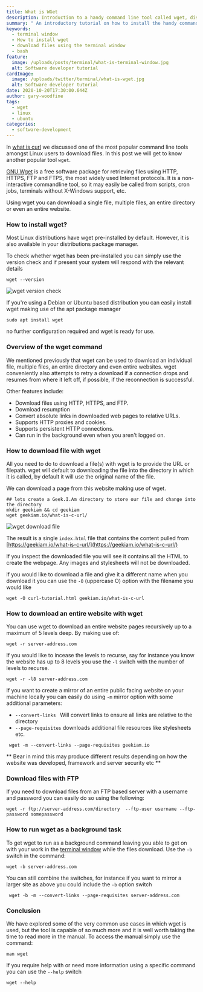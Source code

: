 ```yaml
---
title: What is WGet
description: Introduction to a handy command line tool called wget, discussing installing and its most basic use cases
summary: " An introductory tutorial on how to install the handy command line tool name wget and when and where to use it "
keywords:
  - terminal window
  - How to install wget
  - download files using the terminal window
  - bash
feature:
  image: /uploads/posts/terminal/what-is-terminal-window.jpg
  alt: Software developer tutorial
cardImage:
  image: /uploads/twitter/terminal/what-is-wget.jpg
  alt: Software developer tutorial
date: 2020-10-20T17:30:00.644Z
author: gary-woodfine
tags:
  - wget
  - linux
  - ubuntu
categories:
  - software-development
---
```

In [what is curl](https://geekiam.io/what-is-c-url/ "What is cUrl| Geek.I.Am") we discussed one of the most popular 
command line tools amongst Linux users to download files.  In this post we will get to know another popular tool `wget`.

[GNU Wget](https://www.gnu.org/software/wget/ "GNU Wget | GNU Operating System") is a free software package for retrieving files using HTTP, HTTPS, FTP and FTPS, the most widely used Internet 
protocols. It is a non-interactive commandline tool, so it may easily be called from scripts, cron jobs, terminals 
without X-Windows support, etc.

Using wget you can download a single file, multiple files, an entire directory or even an entire website. 


### How to install wget?

Most Linux distributions have wget pre-installed by default. However, it is also available in your distributions package
manager. 

To check whether wget has been pre-installed you can simply use the version check and if present your system will respond
with the relevant details

```shell script
wget --version
```

![wget version check ](/uploads/wget-version-check.png "wget version check")

If you're using a Debian or Ubuntu based distribution you can easily install wget making use of the apt package manager
```shell script
sudo apt install wget
```
no further configuration required and wget is ready for use.

### Overview of the wget command

We mentioned previously that wget can be used to download an individual file, multiple files, an entire directory and 
even entire websites. wget conveniently also attempts to retry a download if a connection drops and resumes from where it 
left off, if possible, if the reconnection is successful.

Other features include:
* Download files using HTTP, HTTPS, and FTP.
* Download resumption
* Convert absolute links in downloaded web pages to relative URLs.
* Supports HTTP proxies and cookies.
* Supports persistent HTTP connections.
* Can run in the background even when you aren't logged on.

### How to download file with wget

All you need to do to download a file(s) with wget is to provide the URL or filepath. wget will default to downloading 
the file into the directory in which it is called, by default it will use the original name of the file.

We can download a page from this website making use of wget.
```shell script
## lets create a Geek.I.Am directory to store our file and change into the directory
mkdir geekiam && cd geekiam
wget geekiam.io/what-is-c-url/
```

![wget download file ](/uploads/wget-download-page.png "wget download page")

The result is a single `index.html` file that contains the content pulled  from [https://geekiam.io/what-is-c-url/](https://geekiam.io/what-is-c-url/) 

If you inspect the downloaded file you will see it contains all the HTML to create the webpage. Any images and stylesheets
will not be downloaded. 

if you would like to download a file and give it a different name when you download it you can use the `-O` (uppercase O) option
with the filename you would like 

```shell script
wget -O curl-tutorial.html geekiam.io/what-is-c-url
```

### How to download an entire website with wget

You can use wget to download an entire website pages recursively up to a maximum of 5 levels deep. By
making use of:

```shell script
wget -r server-address.com
```

If you would like to incease the levels to recurse, say for instance you know the website has 
up to 8 levels you use the `-l` switch with the number of levels to recurse.

```shell script
wget -r -l8 server-address.com
```

If you want to create a mirror of an entire public facing website on your machine locally you can easily do using `-m`
mirror option with some additional parameters:

* `--convert-links ` Will convert links to ensure all links are relative to the directory
* `--page-requisites` downloads additional file resources like stylesheets etc.

```shell script
 wget -m --convert-links --page-requisites geekiam.io
```
** Bear in mind this may produce different results depending on how the website was developed, framework and server security etc **


### Download files with FTP

If you need to download files from an FTP based server with a username and password you can easily do so using the following:

```shell script
wget -r ftp://server-address.com/directory  --ftp-user username --ftp-password somepassword
``` 


### How to run wget as a background task
To get wget to run as a background command leaving you able to get on with your work in the [terminal window](https://geekiam.io/what-is-a-terminal-window/ "What is a terminal window | Geek.I.Am") 
while the files download. Use the `-b` switch in the command:

```shell script
wget -b server-address.com
```
You can still combine the switches, for instance if you want to mirror a larger site as above you could include the `-b`
option switch
```shell script
 wget -b -m --convert-links --page-requisites server-address.com
```

### Conclusion
 
 We have explored some of the very common use cases in which wget is used, but the tool is capable of so much more and 
 it is well worth taking the time to read more in the manual. To access the manual simply use the command:
 
 ```shell script
man wget
```

If you require help with or need more information using a specific command you can use the `--help` switch
```shell script
wget --help
```






